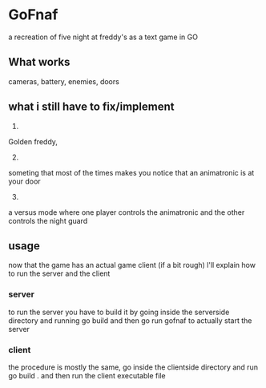 # GoFnaf
a recreation of five night at freddy's as a text game in GO 

## What works
cameras, battery, enemies, doors

## what i still have to fix/implement
1)
Golden freddy, 

2)
someting that most of the times makes you notice that an animatronic is at your door

3)
a versus mode where one player controls the animatronic and the other controls the night guard

## usage
now that the game has an actual game client (if a bit rough) l'll explain how to run the server and the client

### server
to run the server you have to build it by going inside the serverside directory and running go build and then go run gofnaf to actually start the server

### client

the procedure is mostly the same, go inside the clientside directory and run go build . and then run the client executable file
